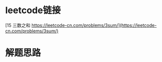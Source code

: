 # leetcode链接
[15 三数之和 https://leetcode-cn.com/problems/3sum/](https://leetcode-cn.com/problems/3sum/)

# 解题思路
